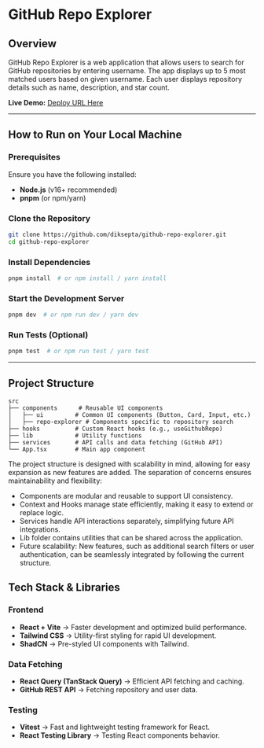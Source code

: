 # GitHub Repo Explorer

## Overview

GitHub Repo Explorer is a web application that allows users to search for GitHub repositories by entering username. The app displays up to 5 most matched users based on given username. Each user displays repository details such as name, description, and star count.

**Live Demo:** [Deploy URL Here](#)

---

## How to Run on Your Local Machine

### **Prerequisites**

Ensure you have the following installed:

- **Node.js** (v16+ recommended)
- **pnpm** (or npm/yarn)

### **Clone the Repository**

```sh
git clone https://github.com/diksepta/github-repo-explorer.git
cd github-repo-explorer
```

### **Install Dependencies**

```sh
pnpm install  # or npm install / yarn install
```

### **Start the Development Server**

```sh
pnpm dev  # or npm run dev / yarn dev
```

### **Run Tests** (Optional)

```sh
pnpm test  # or npm run test / yarn test
```

---

## Project Structure

```
src
├── components      # Reusable UI components
│   ├── ui         # Common UI components (Button, Card, Input, etc.)
│   ├── repo-explorer # Components specific to repository search
├── hooks          # Custom React hooks (e.g., useGithubRepo)
├── lib            # Utility functions
├── services       # API calls and data fetching (GitHub API)
└── App.tsx        # Main app component
```

The project structure is designed with scalability in mind, allowing for easy expansion as new features are added. The separation of concerns ensures maintainability and flexibility:

- Components are modular and reusable to support UI consistency.
- Context and Hooks manage state efficiently, making it easy to extend or replace logic.
- Services handle API interactions separately, simplifying future API integrations.
- Lib folder contains utilities that can be shared across the application.
- Future scalability: New features, such as additional search filters or user authentication, can be seamlessly integrated by following the current structure.

## Tech Stack & Libraries

### **Frontend**

- **React + Vite** → Faster development and optimized build performance.
- **Tailwind CSS** → Utility-first styling for rapid UI development.
- **ShadCN** → Pre-styled UI components with Tailwind.

### **Data Fetching**

- **React Query (TanStack Query)** → Efficient API fetching and caching.
- **GitHub REST API** → Fetching repository and user data.

### **Testing**

- **Vitest** → Fast and lightweight testing framework for React.
- **React Testing Library** → Testing React components behavior.

